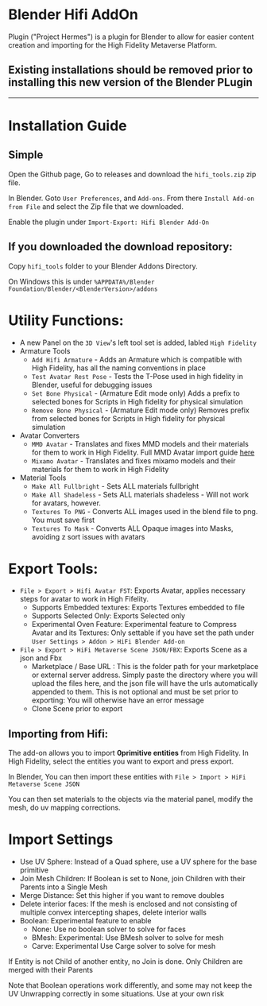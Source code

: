 # Blender Hifi AddOn

Plugin ("Project Hermes") is a plugin for Blender to allow for easier content creation and importing for the High Fidelity Metaverse Platform.

## Existing installations should be removed prior to installing this new version of the Blender PLugin

----

# Installation Guide

## Simple
Open the Github page, Go to releases and download the `hifi_tools.zip` zip file.

In Blender. Goto `User Preferences`, and `Add-ons`. From there `Install Add-on from File` and select the Zip file that we downloaded.

Enable the plugin under `Import-Export: Hifi Blender Add-On`

## If you downloaded the download repository:

Copy `hifi_tools` folder to your Blender Addons Directory. 

On Windows this is under `%APPDATA%/Blender Foundation/Blender/<BlenderVersion>/addons`

# Utility Functions:

- A new Panel on the `3D View`'s left tool set is added, labled `High Fidelity`
- Armature Tools
    - `Add Hifi Armature` - Adds an Armature which is compatible with High Fidelity, has all the naming conventions in place
    - `Test Avatar Rest Pose` - Tests the T-Pose used in high fidelity in Blender, useful for debugging issues
    - `Set Bone Physical` - (Armature Edit mode only) Adds a prefix to selected bones for Scripts in High fidelity for physical simulation
    - `Remove Bone Physical` - (Armature Edit mode only) Removes prefix from selected bones for Scripts in High fidelity for physical simulation
- Avatar Converters
    - `MMD Avatar` - Translates and fixes MMD models and their materials for them to work in High Fidelity. Full MMD Avatar import guide [here](MMD.md)
    - `Mixamo Avatar` - Translates and fixes mixamo models and their materials for them to work in High Fidelity
- Material Tools
    - `Make All Fullbright` - Sets ALL materials fullbright
    - `Make All Shadeless` - Sets ALL materials shadeless - Will not work for avatars, however.
    - `Textures To PNG` - Converts ALL images used in the blend file to png. You must save first
    - `Textures To Mask` - Converts ALL Opaque images into Masks, avoiding z sort issues with avatars

# Export Tools:

- `File > Export > Hifi Avatar FST`: Exports Avatar, applies necessary steps for avatar to work in High Fifelity. 
   - Supports Embedded textures: Exports Textures embedded to file
   - Supports Selected Only: Exports Selected only
   - Experimental Oven Feature:  Experimental feature to Compress Avatar and its Textures: Only settable if you have set the path under `User Settings > Addon > HiFi Blender Add-on`
- `File > Export > HiFi Metaverse Scene JSON/FBX`: Exports Scene as a json and Fbx
    - Marketplace / Base URL : This is the folder path for your marketplace or external server address. Simply paste the directory where you will upload the files here, and the json file will have the urls automatically appended to them. This is not optional and must be set prior to exporting: You will otherwise have an error message
    - Clone Scene prior to export


## Importing from Hifi:
The add-on allows you to import **0primitive entities**  from High Fidelity. In High Fidelity,  select the entities you want to export and press export. 

In Blender, You can then import these entities with `File > Import > HiFi Metaverse Scene JSON`

You can then set materials to the objects via the material panel, modify the mesh, do uv mapping corrections.

# Import Settings

- Use UV Sphere: Instead of a Quad sphere, use a UV sphere for the base primitive
- Join Mesh Children: If Boolean is set to None, join Children with their Parents into a Single Mesh
- Merge Distance: Set this higher if you want to remove doubles
- Delete interior faces: If the mesh is enclosed and not consisting of multiple convex intercepting shapes, delete interior walls 
- Boolean: Experimental feature to enable
    - None: Use no boolean solver to solve for faces
    - BMesh: Experimental: Use BMesh solver to solve for mesh
    - Carve: Experimental Use Carge solver to solve for mesh

If Entity is not Child of another entity, no Join is done. Only Children are merged with their Parents

Note that Boolean operations work differently, and some may not keep the UV Unwrapping correctly in some situations. Use at your own risk
